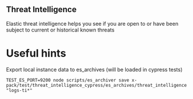 ## Threat Intelligence

Elastic threat intelligence helps you see if you are open to or have been subject to current or historical known threats

# Useful hints
Export local instance data to es_archives (will be loaded in cypress tests)

```
TEST_ES_PORT=9200 node scripts/es_archiver save x-pack/test/threat_intelligence_cypress/es_archives/threat_intelligence "logs-ti*"
```


